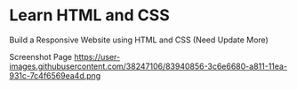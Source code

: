 # Learn HTML and CSS
Build a Responsive Website using HTML and CSS (Need Update More)

Screenshot Page
https://user-images.githubusercontent.com/38247106/83940856-3c6e6680-a811-11ea-931c-7c4f6569ea4d.png
